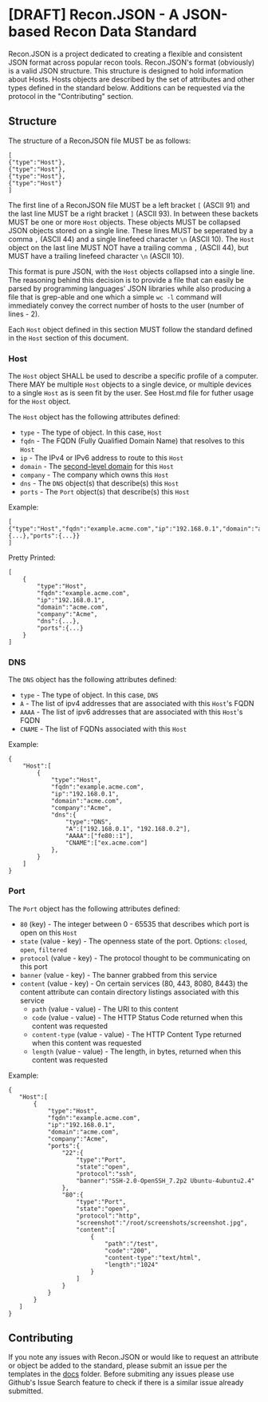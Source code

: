 # [DRAFT] Recon.JSON - A JSON-based Recon Data Standard
Recon.JSON is a project dedicated to creating a flexible and consistent JSON format across popular recon tools. Recon.JSON's format (obviously) is a valid JSON structure. This structure is designed to hold information about Hosts. Hosts objects are described by the set of attributes and other types defined in the standard below. Additions can be requested via the protocol in the "Contributing" section. 

## Structure
The structure of a ReconJSON file MUST be as follows:
```
[
{"type":"Host"},
{"type":"Host"},
{"type":"Host"},
{"type":"Host"}
]
```
The first line of a ReconJSON file MUST be a left bracket ```[``` (ASCII 91) and the last line MUST be a right bracket ```]``` (ASCII 93). In between these backets MUST be one or more ```Host``` objects. These objects MUST be collapsed JSON objects stored on a single line. These lines MUST be seperated by a comma ```,``` (ASCII 44) and a single linefeed character ```\n``` (ASCII 10). The ```Host``` object on the last line MUST NOT have a trailing comma ```,``` (ASCII 44), but MUST have a trailing linefeed character ```\n``` (ASCII 10).

This format is pure JSON, with the ```Host``` objects collapsed into a single line. The reasoning behind this decision is to provide a file that can easily be parsed by programming languages' JSON libraries while also producing a file that is grep-able and one which a simple ```wc -l``` command will immediately convey the correct number of hosts to the user (number of lines - 2). 

Each ```Host``` object defined in this section MUST follow the standard defined in the ```Host``` section of this document. 

### Host
The ```Host``` object SHALL be used to describe a specific profile of a computer. There MAY be multiple ```Host``` objects to a single device, or multiple devices to a single ```Host``` as is seen fit by the user. See Host.md file for futher usage for the ```Host``` object. 

The ```Host``` object has the following attributes defined:
* ```type``` - The type of object. In this case, ```Host```
* ```fqdn``` - The FQDN (Fully Qualified Domain Name) that resolves to this ```Host```
* ```ip``` - The IPv4 or IPv6 address to route to this ```Host```
* ```domain``` - The [second-level domain](https://en.wikipedia.org/wiki/Second-level_domain) for this ```Host```
* ```company``` - The company which owns this ```Host``` 
* ```dns``` - The ```DNS``` object(s) that describe(s) this ```Host```
* ```ports``` - The ```Port``` object(s) that describe(s) this ```Host```

Example:
```
[
{"type":"Host","fqdn":"example.acme.com","ip":"192.168.0.1","domain":"acme.com","company":"Acme","dns":{...},"ports":{...}}
]
```
Pretty Printed:
```
[
	{
		"type":"Host",
		"fqdn":"example.acme.com",
		"ip":"192.168.0.1",
		"domain":"acme.com",
		"company":"Acme",
		"dns":{...},
		"ports":{...}
	}
]
```
### DNS



The ```DNS``` object has the following attributes defined:
* ```type``` - The type of object. In this case, ```DNS```
* ```A``` - The list of ipv4 addresses that are associated with this ```Host```'s FQDN
* ```AAAA``` - The list of ipv6 addresses that are associated with this ```Host```'s FQDN
* ```CNAME``` - The list of FQDNs associated with this ```Host```

Example:
```
{
	"Host":[
		{
			"type":"Host",
			"fqdn":"example.acme.com",
			"ip":"192.168.0.1",
			"domain":"acme.com",
			"company":"Acme",
			"dns":{
				"type":"DNS",
				"A":["192.168.0.1", "192.168.0.2"],
				"AAAA":["fe80::1"],
				"CNAME":["ex.acme.com"]
			},
		}
	]
}
```


### Port
The ```Port``` object has the following attributes defined:
* ```80``` (key) - The integer between 0 - 65535 that describes which port is open on this ```Host```
* ```state``` (value - key) - The openness state of the port. Options: ```closed```, ```open```, ```filtered```
* ```protocol``` (value - key) - The protocol thought to be communicating on this port
* ```banner``` (value - key) - The banner grabbed from this service
* ```content``` (value - key) - On certain services (80, 443, 8080, 8443) the content attribute can contain directory listings associated with this service
    * ```path``` (value - value) - The URI to this content
    * ```code``` (value - value) - The HTTP Status Code returned when this content was requested
    * ```content-type``` (value - value) - The HTTP Content Type returned when this content was requested
    * ```length``` (value - value) - The length, in bytes, returned when this content was requested
 
 Example:
 ```
 {
	"Host":[
		{
			"type":"Host",
			"fqdn":"example.acme.com",
			"ip":"192.168.0.1",
			"domain":"acme.com",
			"company":"Acme",
			"ports":{
				"22":{
					"type":"Port",
					"state":"open",
					"protocol":"ssh",
					"banner":"SSH-2.0-OpenSSH_7.2p2 Ubuntu-4ubuntu2.4"
				},
				"80":{
					"type":"Port",
					"state":"open",
					"protocol":"http",
					"screenshot":"/root/screenshots/screenshot.jpg",
					"content":[
						{
							"path":"/test",
							"code":"200",
							"content-type":"text/html",
							"length":"1024"
						} 
					]
				}
			}
		}
	]
}
```
## Contributing
If you note any issues with Recon.JSON or would like to request an attribute or object be added to the standard, please submit an issue per the templates in the [docs](https://github.com/Rhynorater/reconjson/tree/master/docs) folder. Before submiting any issues please use Github's Issue Search feature to check if there is a similar issue already submitted. 
